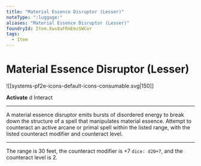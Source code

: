 ```yaml
---
title: "Material Essence Disruptor (Lesser)"
noteType: ":luggage:"
aliases: "Material Essence Disruptor (Lesser)"
foundryId: Item.Xws8aFRmEmzSWCer
tags:
  - Item
---
```


# Material Essence Disruptor (Lesser)
![[systems-pf2e-icons-default-icons-consumable.svg|150]]

**Activate** d Interact

* * *

A material essence disruptor emits bursts of disordered energy to break down the structure of a spell that manipulates material essence. Attempt to counteract an active arcane or primal spell within the listed range, with the listed counteract modifier and counteract level.

* * *

The range is 30 feet, the counteract modifier is +7 `dice: d20+7`, and the counteract level is 2.
